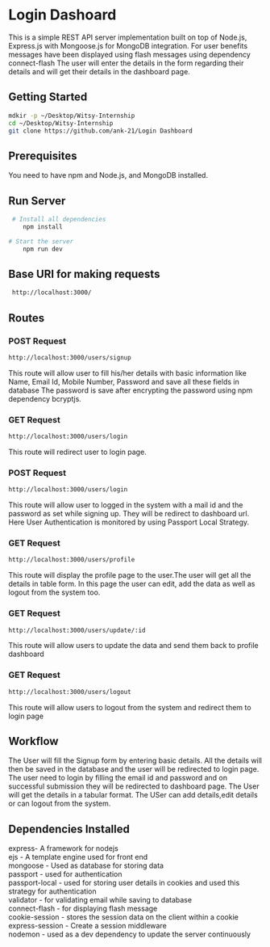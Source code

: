 # Login Dashoard


This is a simple REST API server implementation built on top of Node.js, Express.js with Mongoose.js for MongoDB integration. For user benefits messages have been displayed using flash messages using dependency connect-flash
The user will enter the details in the form regarding their details and will get their details in the dashboard page.

## Getting Started
```bash
mdkir -p ~/Desktop/Witsy-Internship
cd ~/Desktop/Witsy-Internship
git clone https://github.com/ank-21/Login Dashboard
```

## Prerequisites
You need to have npm and Node.js, and MongoDB installed.

## Run Server
```bash
 # Install all dependencies
    npm install

# Start the server
    npm run dev
 ```
 
## Base URI for making requests
```bash
 http://localhost:3000/
```
 ## Routes
 
 ### POST Request
 ```bash
 http://localhost:3000/users/signup
 ```
 This route will allow user to fill his/her details with basic information like Name, Email Id, Mobile Number, Password and save all these fields in database
 The password is save after encrypting the password using npm dependency bcryptjs.
 
 ### GET Request
 ```bash
 http://localhost:3000/users/login
 ```
 This route will redirect user to login page.

 
 ### POST Request
 ```bash
 http://localhost:3000/users/login
 ```
 This route will allow user to logged in the system with a mail id and the password as set while signing up. They will be redirect to dashboard url. Here User Authentication is monitored by using Passport Local Strategy.


 ### GET Request
 ```bash
 http://localhost:3000/users/profile
 ```
 This route will display the profile page to the user.The user will get all the details in table form. In this page the user can edit, add the data as well as logout from the system too.

 ### GET Request
 ```bash
 http://localhost:3000/users/update/:id
 ```
 This route will allow users to update the data and send them back to profile dashboard
 
  ### GET Request
 ```bash
 http://localhost:3000/users/logout
 ```
 This route will allow users to logout from the system and redirect them to login page

 
 ## Workflow
 The User will fill the Signup form by entering basic details.
 All the details will then be saved in the database and the user will be redirected to login page.
 The user need to login by filling the email id and password and on successful submission they will be redirected to dashboard page.
 The User will get the details in a tabular format.
 The USer can add details,edit details or can logout from the system.
 
 
## Dependencies Installed
express- A framework for nodejs <br />
ejs - A template engine used for front end<br />
mongoose - Used as database for storing data<br />
passport - used for authentication<br />
passport-local - used for storing user details in cookies and used this strategy for authentication<br />
validator - for validating email while saving to database<br />
connect-flash - for displaying flash message<br />
cookie-session - stores the session data on the client within a cookie<br />
express-session - Create a session middleware<br />
nodemon - used as a dev dependency to update the server continuously<br />

 
